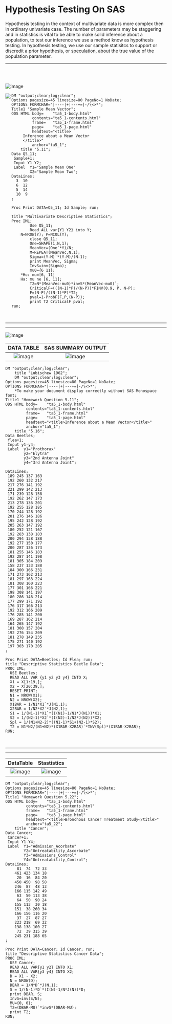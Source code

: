 # Hypothesis Testing On SAS 

Hypothesis testing in the context of multivariate data is more complex then in ordinary univariate case. The number of parameters may be staggering and in statistics is vital to be able to make solid inference about a population, to test our inference we use a method know as hypothesis testing. In hypothesis testing, we use our sample statisitcs to support or discredit a prior hypothesis, or speculation, about the true value of the population parameter.  

************
<br/>
<br/>

![image](https://user-images.githubusercontent.com/45861503/76169457-84f48600-6135-11ea-907b-03c792809c0f.png)



<img src="https://user-images.githubusercontent.com/45861503/76169659-b1a99d00-6137-11ea-952f-1d38fcb0603d.png" align="left">



```SAS
DM "output;clear;log;clear";
Options pagesize=45 linesize=80 PageNo=1 NoDate;
OPTIONS FORMCHAR="|----|+|---+=|-/\<>*"; 
Title1 "Sample Mean Vector";
ODS HTML body=    "ta5_1-body.html" 
         contents="ta5_1-contents.html" 
         frame=   "ta5_1-frame.html" 
         page=    "ta5_1-page.html"
         headtext="<title>
	 Inference about a Mean Vector
	 </title>"
         anchor="ta5_1";
    title "5.11";
Data Q5_11;
 Sample+1;
 Input Y1-Y2;
 Label 	Y1="Sample Mean One"
        X2="Sample Mean Two";
DataLines;
  3  10 
  6  12
  5  14
  10  9    
;

Proc Print DATA=Q5_11; Id Sample; run;    

title "Multivariate Descriptive Statistics";
Proc IML;
        Use Q5_11;
        Read ALL var{Y1 Y2} into Y; 
	N=NROW(Y); P=NCOL(Y);
        close Q5_11;
        One=SHAPE(1,N,1);
        MeanVec=(One`*Y)/N;
        M=REPEAT(MeanVec,N,1); 
        Sigma=(Y-M)`*(Y-M)/(N-1);
        print MeanVec, Sigma; 
        InvS=inv(Sigma);
        mu0={6 11}; 
	*Ho: mu=[6, 11] 
	Ha: mu ne [6, 11];
        T2=N*(MeanVec-mu0)*invS*(MeanVec-mu0)`; 
        CriticalF=(((N-1)*P)/(N-P))*FINV(0.9, P, N-P); 
        F=(N-P)/((N-1)*P)*T2;
        pval=1-ProbF(F,P,(N-P));
        print T2 CriticalF pval;
run;
```




<br/>


**********
**********

![image](https://user-images.githubusercontent.com/45861503/76169708-30063f00-6138-11ea-8dbb-79d29adcbae0.png)

DATA TABLE        |    SAS SUMMARY OUTPUT
:-----------------------:|:--------------------------:
![image](https://user-images.githubusercontent.com/45861503/76158013-001e5380-60c6-11ea-8fbb-6ac8f12a7b6a.png)|![image](https://user-images.githubusercontent.com/45861503/76158081-c0a43700-60c6-11ea-9e09-866a0caa2701.png)



```SAS
DM "output;clear;log;clear";
    title "Lubischew 1962";
    DM "output;clear;log;clear";
Options pagesize=45 linesize=80 PageNo=1 NoDate;
OPTIONS FORMCHAR="|----|+|---+=|-/\<>*"; 
	*To make your document display correctly without SAS Monospace font;
Title1 "Homework Question 5.11";
ODS HTML body=    "ta5_1-body.html" 
         contents="ta5_1-contents.html" 
         frame=   "ta5_1-frame.html" 
         page=    "ta5_1-page.html"
         headtext="<title>Inference about a Mean Vector</title>"
         anchor="ta5_1";
	title "5.16";
Data Beetles;
 flea+1;
 Input y1-y4;
 Label 	y1="Prothorax"
        y2="Elytra"
        y3="2nd Antenna Joint"
        y4="3rd Antenna Joint";
        
DataLines;
 189 245 137 163
 192 260 132 217
 217 276 141 192
 221 299 142 213
 171 239 128 158
 192 262 147 173
 213 278 136 201
 192 255 128 185
 170 244 128 192
 201 276 146 186
 195 242 128 192
 205 263 147 192
 180 252 121 167
 192 283 138 183
 200 294 138 188
 192 277 150 177
 200 287 136 173
 181 255 146 183
 192 287 141 198
 181 305 184 209
 158 237 133 188
 184 300 166 231
 171 273 162 213
 181 297 163 224
 181 308 160 223
 177 301 166 221
 198 308 141 197
 180 286 146 214
 177 299 171 192
 176 317 166 213
 192 312 166 209
 176 285 141 200
 169 287 162 214
 164 265 147 192
 181 308 157 204
 192 276 154 209
 181 278 149 235
 175 271 140 192
 197 303 170 205
;

Proc Print DATA=Beetles; Id Flea; run;
title "Descriptive Statistics Beetle Data";
PROC IML;
  USE Beetles;
  READ ALL VAR {y1 y2 y3 y4} INTO X;
  X1 = X[1:19,];
  X2 = X[20:39,];
  RESET PRINT;
  N1 = NROW(X1);
  N2 = NROW(X2);
  X1BAR = 1/N1*X1`*J(N1,1);
  X2BAR = 1/N2*X2`*J(N2,1);
  S1 = 1/(N1-1)*X1`*(I(N1)-1/N1*J(N1))*X1; 
  S2 = 1/(N2-1)*X2`*(I(N2)-1/N2*J(N2))*X2;    
  Spl = 1/(N1+N2-2)*((N1-1)*S1+(N2-1)*S2);     
  T2 = N1*N2/(N1+N2)*(X1BAR-X2BAR)`*INV(Spl)*(X1BAR-X2BAR);
RUN;
```

<br/>

**********************************
***************************



DataTable             |  Stastistics
:-------------------------:|:-------------------------:
![image](https://user-images.githubusercontent.com/45861503/76169736-78256180-6138-11ea-8f32-5ca43dd9754f.png)|![image](https://user-images.githubusercontent.com/45861503/76169753-968b5d00-6138-11ea-9381-729378b0f351.png)

```SAS
DM "output;clear;log;clear";
Options pagesize=45 linesize=80 PageNo=1 NoDate;
OPTIONS FORMCHAR="|----|+|---+=|-/\<>*"; 
Title1 "Homework Question 5.22";
ODS HTML body=    "ta5_1-body.html" 
         contents="ta5_1-contents.html" 
         frame=   "ta5_1-frame.html" 
         page=    "ta5_1-page.html"
         headtext="<title>Bronchous Cancer Treatment Study</title>"
         anchor="ta5_22";
    title "Cancer";
Data Cancer;
 Cancer+1;
 Input Y1-Y4;
 Label 	Y1="Admission_Acorbate"
        Y2="Untreatability_Ascorbate"
        Y3="Admissions_Control"
        Y4="Untreatability_Control";
DataLines;
     81  74  72 33
    461 423 134 18
     20  16  84 20
    450 450  98 58
    246  87  48 13
    166 115 142 49
     63  50 113 38
     64  50  90 24
    155 113  30 18
    151  38 260 34
    166 156 116 20
     37  27  87 27
    223 218  69 32
    138 138 100 27
     72  39 315 39
    245 231 188 65 
;

Proc Print DATA=Cancer; Id Cancer; run;
title "Descriptive Statistics Cancer Data";
PROC IML;
  USE Cancer;
  READ ALL VAR{y1 y2} INTO X1;
  READ ALL VAR{y3 y4} INTO X2;
  D = X1 - X2;
  N = NROW(D);
  DBAR = 1/N*D`*J(N,1);
  S = 1/(N-1)*D`*(I(N)-1/N*J(N))*D;
  print DBAR, S;
  InvS=inv(S/N);
  MU={0, 0}; 
  T2=(DBAR-MU)`*invS*(DBAR-MU);
  print T2;
RUN;

```
